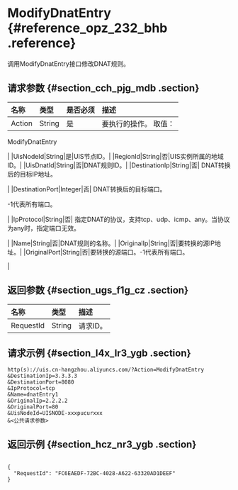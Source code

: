 # ModifyDnatEntry {#reference_opz_232_bhb .reference}

调用ModifyDnatEntry接口修改DNAT规则。

## 请求参数 {#section_cch_pjg_mdb .section}

|名称|类型|是否必须|描述|
|:-|:-|:---|:-|
|Action|String|是| 要执行的操作。 取值：

 ModifyDnatEntry

 |
|UisNodeId|String|是|UIS节点ID。|
|RegionId|String|否|UIS实例所属的地域ID。|
|UisDnatId|String|否|DNAT规则ID。|
|DestinationIp|String|否| DNAT转换后的目标IP地址。

 |
|DestinationPort|Integer|否| DNAT转换后的目标端口。

 -1代表所有端口。

 |
|IpProtocol|String|否| 指定DNAT的协议，支持tcp、udp、icmp、any。当协议为any时，指定端口无效。

 |
|Name|String|否|DNAT规则的名称。|
|OriginalIp|String|否|要转换的源IP地址。|
|OriginalPort|String|否|要转换的源端口。-1代表所有端口。

|

## 返回参数 {#section_ugs_f1g_cz .section}

|名称|类型|描述|
|:-|:-|:-|
|RequestId|String|请求ID。|

## 请求示例 {#section_l4x_lr3_ygb .section}

```
http(s)://uis.cn-hangzhou.aliyuncs.com/?Action=ModifyDnatEntry
&DestinationIp=3.3.3.3
&DestinationPort=8080
&IpProtocol=tcp
&Name=dnatEntry1
&OriginalIp=2.2.2.2
&OriginalPort=80
&UisNodeId=UISNODE-xxxpucurxxx
&<公共请求参数>
```

## 返回示例 {#section_hcz_nr3_ygb .section}

```

{
  "RequestId": "FC6EAEDF-72BC-4028-A622-63320AD1DEEF"
}
```

